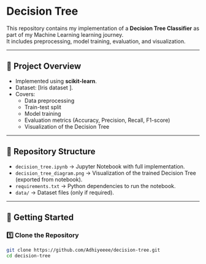 # Decision Tree

This repository contains my implementation of a **Decision Tree Classifier** as part of my Machine Learning learning journey.  
It includes preprocessing, model training, evaluation, and visualization.

---

## 📌 Project Overview
- Implemented using **scikit-learn**.
- Dataset: [Iris dataset ].
- Covers:
  - Data preprocessing
  - Train-test split
  - Model training
  - Evaluation metrics (Accuracy, Precision, Recall, F1-score)
  - Visualization of the Decision Tree

---

## 📂 Repository Structure
- `decision_tree.ipynb` → Jupyter Notebook with full implementation.
- `decision_tree_diagram.png` → Visualization of the trained Decision Tree (exported from notebook).
- `requirements.txt` → Python dependencies to run the notebook.
- `data/` → Dataset files (only if required).

---

## 🚀 Getting Started

### 1️⃣ Clone the Repository
```bash
git clone https://github.com/Adhiyeeee/decision-tree.git
cd decision-tree
